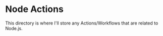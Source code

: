 # Node Actions

This directory is where I'll store any Actions/Workflows that are related to Node.js.
